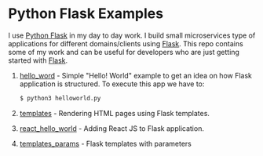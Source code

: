 # Python Flask Examples
I use [Python Flask](http://flask.pocoo.org/) in my day to day work. I build small microservices type of applications for different domains/clients using [Flask](http://flask.pocoo.org/). This repo contains some of my work and can be useful for developers who are just getting started with [Flask](http://flask.pocoo.org/).

1. [hello_word](https://github.com/saisyam/python-flask-examples/tree/master/hello_world) - Simple "Hello! World" example to get an idea on how Flask application is structured. To execute this app we have to:
    ```bash
    $ python3 helloworld.py
    ```
2. [templates](https://github.com/saisyam/python-flask-examples/tree/master/templates) - Rendering HTML pages using Flask templates.

3. [react_hello_world](https://github.com/saisyam/python-flask-examples/tree/master/react_hello_world) - Adding React JS to Flask application.

4. [templates_params](https://github.com/saisyam/python-flask-examples/tree/master/templates_params) - Flask templates with parameters